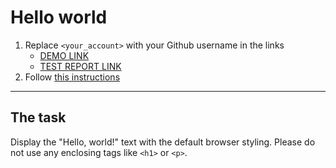 # Hello world
1. Replace `<your_account>` with your Github username in the links
    - [DEMO LINK](https://Serhii-Alieksieievych.github.io/layout_hello-world/) <br>
    - [TEST REPORT LINK](https://Serhii-Alieksieievych.github.io/layout_hello-world/report/html_report/)
2. Follow [this instructions](https://mate-academy.github.io/layout_task-guideline/)
___

## The task 
Display the "Hello, world!" text with the default browser styling. Please do not 
use any enclosing tags like `<h1>` or `<p>`.
